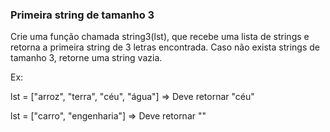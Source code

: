 ### Primeira string de tamanho 3 ###

Crie uma função chamada string3(lst), que recebe uma lista de strings e retorna a primeira string de 3 letras encontrada. Caso não exista strings de tamanho 3, retorne uma string vazia.

Ex:

lst = ["arroz", "terra", "céu", "água"] =\> Deve retornar "céu"

lst = ["carro", "engenharia"] =\> Deve retornar ""